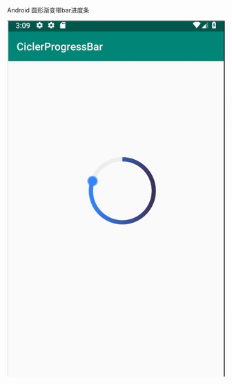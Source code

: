 Android 圆形渐变带bar进度条


![image](https://raw.githubusercontent.com/Vennxu/CicleProgressBar/master/img/1.png)